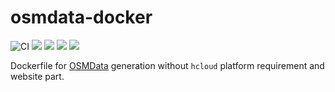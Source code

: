 # osmdata-docker

![CI](https://github.com/rnicrosoft-studio/osmdata-docker/workflows/CI/badge.svg)
![](https://img.shields.io/badge/OSMData-docker-brightgreen)
![](https://img.shields.io/docker/image-size/rnicrosoft/osmdata/latest)
![](https://img.shields.io/docker/pulls/rnicrosoft/osmdata)
![](https://img.shields.io/badge/maintainer-rnicrosoft-blue)

Dockerfile for [OSMData](https://github.com/fossgis/osmdata) generation without `hcloud` platform requirement and website part.
